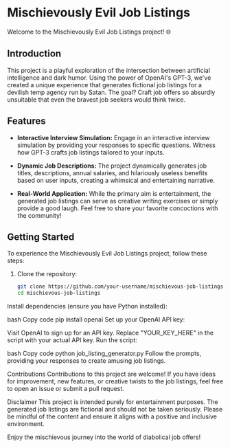 # Mischievously Evil Job Listings

Welcome to the Mischievously Evil Job Listings project! 🌐

## Introduction

This project is a playful exploration of the intersection between artificial intelligence and dark humor. Using the power of OpenAI's GPT-3, we've created a unique experience that generates fictional job listings for a devilish temp agency run by Satan. The goal? Craft job offers so absurdly unsuitable that even the bravest job seekers would think twice.

## Features

- **Interactive Interview Simulation:** Engage in an interactive interview simulation by providing your responses to specific questions. Witness how GPT-3 crafts job listings tailored to your inputs.
  
- **Dynamic Job Descriptions:** The project dynamically generates job titles, descriptions, annual salaries, and hilariously useless benefits based on user inputs, creating a whimsical and entertaining narrative.

- **Real-World Application:** While the primary aim is entertainment, the generated job listings can serve as creative writing exercises or simply provide a good laugh. Feel free to share your favorite concoctions with the community!

## Getting Started

To experience the Mischievously Evil Job Listings project, follow these steps:

1. Clone the repository:
   ```bash
   git clone https://github.com/your-username/mischievous-job-listings.git
   cd mischievous-job-listings
Install dependencies (ensure you have Python installed):

bash
Copy code
pip install openai
Set up your OpenAI API key:

Visit OpenAI to sign up for an API key.
Replace "YOUR_KEY_HERE" in the script with your actual API key.
Run the script:

bash
Copy code
python job_listing_generator.py
Follow the prompts, providing your responses to create amusing job listings.

Contributions
Contributions to this project are welcome! If you have ideas for improvement, new features, or creative twists to the job listings, feel free to open an issue or submit a pull request.

Disclaimer
This project is intended purely for entertainment purposes. The generated job listings are fictional and should not be taken seriously. Please be mindful of the content and ensure it aligns with a positive and inclusive environment.

Enjoy the mischievous journey into the world of diabolical job offers!
